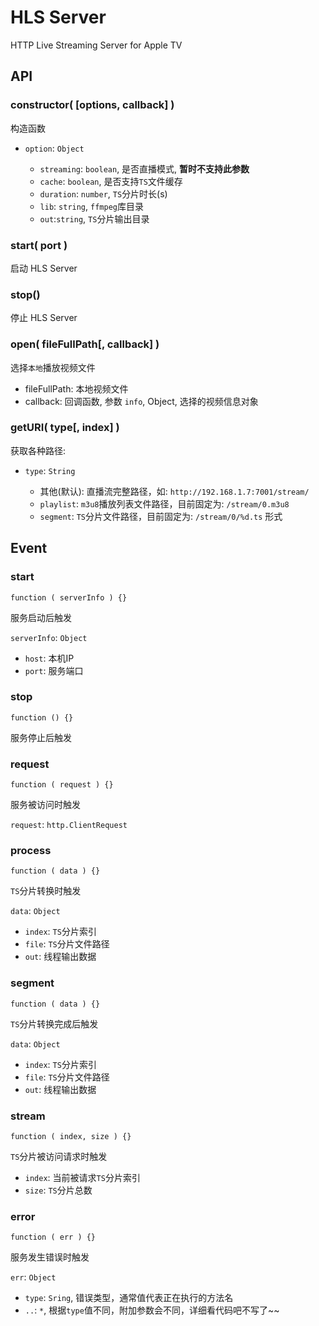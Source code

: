 HLS Server
=================

HTTP Live Streaming Server for Apple TV


## API

### constructor( [options, callback] )

构造函数

+ `option`: `Object`
	
	- `streaming`: `boolean`, 是否直播模式, **暂时不支持此参数**
	- `cache`: `boolean`, 是否支持`TS`文件缓存
	- `duration`: `number`, `TS`分片时长(s)
	- `lib`: `string`, `ffmpeg`库目录
	- `out`:`string`, `TS`分片输出目录


### start( port )

启动 HLS Server


### stop()

停止 HLS Server


### open( fileFullPath[, callback] )

选择`本地`播放视频文件

+ fileFullPath: 本地视频文件
+ callback: 回调函数, 参数 `info`, Object, 选择的视频信息对象


### getURI( type[, index] )

获取各种路径:

+ `type`: `String`

	- 其他(默认): 直播流完整路径，如: `http://192.168.1.7:7001/stream/`
	- `playlist`: `m3u8`播放列表文件路径，目前固定为: `/stream/0.m3u8`
	- `segment`: `TS`分片文件路径，目前固定为: `/stream/0/%d.ts` 形式


## Event

### start

	function ( serverInfo ) {}

服务启动后触发

`serverInfo`: `Object`
	
+ `host`: 本机IP
+ `port`: 服务端口



### stop

	function () {}

服务停止后触发



### request

	function ( request ) {}

服务被访问时触发

`request`: `http.ClientRequest`



### process

	function ( data ) {}

`TS`分片转换时触发

`data`: `Object`

+ `index`: `TS`分片索引
+ `file`: `TS`分片文件路径
+ `out`: 线程输出数据



### segment

	function ( data ) {}

`TS`分片转换完成后触发

`data`: `Object`

+ `index`: `TS`分片索引
+ `file`: `TS`分片文件路径
+ `out`: 线程输出数据


### stream

	function ( index, size ) {}

`TS`分片被访问请求时触发

+ `index`: 当前被请求`TS`分片索引
+ `size`: `TS`分片总数



### error

	function ( err ) {}

服务发生错误时触发

`err`: `Object`

+ `type`: `Sring`, 错误类型，通常值代表正在执行的方法名
+ `..`: `*`, 根据`type`值不同，附加参数会不同，详细看代码吧不写了~~
